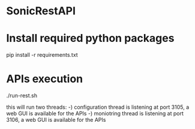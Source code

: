 # SonicRestAPI

# Install required python packages

pip install -r requirements.txt

# APIs execution

./run-rest.sh

this will run two threads:
-) configuration thread is listening at port 3105, a web GUI is available for the APIs
-) moniotring thread is listening at port 3106, a web GUI is available for the APIs
